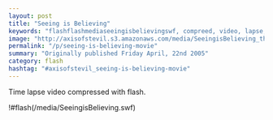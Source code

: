 ```yaml
---
layout: post
title: "Seeing is Believing"
keywords: "flashflashmediaseeingisbelievingswf, compreed, video, lapse, time"
image: "http://axisofstevil.s3.amazonaws.com/media/SeeingisBelieving_thumb.png"
permalink: "/p/seeing-is-believing-movie"
summary: "Originally published Friday April, 22nd 2005"
category: flash
hashtag: "#axisofstevil_seeing-is-believing-movie"
---
```


Time lapse video compressed with flash.

!#flash(/media/SeeingisBelieving.swf)
